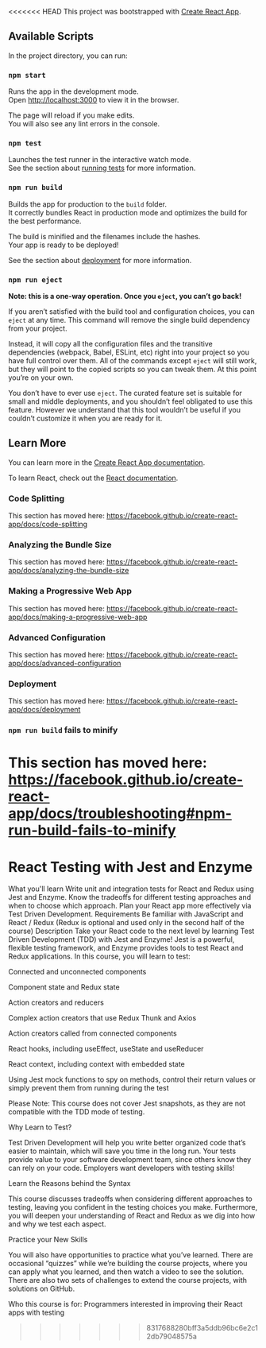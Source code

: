 <<<<<<< HEAD
This project was bootstrapped with [Create React App](https://github.com/facebook/create-react-app).

## Available Scripts

In the project directory, you can run:

### `npm start`

Runs the app in the development mode.<br />
Open [http://localhost:3000](http://localhost:3000) to view it in the browser.

The page will reload if you make edits.<br />
You will also see any lint errors in the console.

### `npm test`

Launches the test runner in the interactive watch mode.<br />
See the section about [running tests](https://facebook.github.io/create-react-app/docs/running-tests) for more information.

### `npm run build`

Builds the app for production to the `build` folder.<br />
It correctly bundles React in production mode and optimizes the build for the best performance.

The build is minified and the filenames include the hashes.<br />
Your app is ready to be deployed!

See the section about [deployment](https://facebook.github.io/create-react-app/docs/deployment) for more information.

### `npm run eject`

**Note: this is a one-way operation. Once you `eject`, you can’t go back!**

If you aren’t satisfied with the build tool and configuration choices, you can `eject` at any time. This command will remove the single build dependency from your project.

Instead, it will copy all the configuration files and the transitive dependencies (webpack, Babel, ESLint, etc) right into your project so you have full control over them. All of the commands except `eject` will still work, but they will point to the copied scripts so you can tweak them. At this point you’re on your own.

You don’t have to ever use `eject`. The curated feature set is suitable for small and middle deployments, and you shouldn’t feel obligated to use this feature. However we understand that this tool wouldn’t be useful if you couldn’t customize it when you are ready for it.

## Learn More

You can learn more in the [Create React App documentation](https://facebook.github.io/create-react-app/docs/getting-started).

To learn React, check out the [React documentation](https://reactjs.org/).

### Code Splitting

This section has moved here: https://facebook.github.io/create-react-app/docs/code-splitting

### Analyzing the Bundle Size

This section has moved here: https://facebook.github.io/create-react-app/docs/analyzing-the-bundle-size

### Making a Progressive Web App

This section has moved here: https://facebook.github.io/create-react-app/docs/making-a-progressive-web-app

### Advanced Configuration

This section has moved here: https://facebook.github.io/create-react-app/docs/advanced-configuration

### Deployment

This section has moved here: https://facebook.github.io/create-react-app/docs/deployment

### `npm run build` fails to minify

This section has moved here: https://facebook.github.io/create-react-app/docs/troubleshooting#npm-run-build-fails-to-minify
=======
<h1>React Testing with Jest and Enzyme</h1>

What you'll learn
Write unit and integration tests for React and Redux using Jest and Enzyme.
Know the tradeoffs for different testing approaches and when to choose which approach.
Plan your React app more effectively via Test Driven Development.
Requirements
Be familiar with JavaScript and React / Redux (Redux is optional and used only in the second half of the course)
Description
Take your React code to the next level by learning Test Driven Development (TDD) with Jest and Enzyme! Jest is a powerful, flexible testing framework, and Enzyme provides tools to test React and Redux applications. In this course, you will learn to test:

Connected and unconnected components

Component state and Redux state

Action creators and reducers

Complex action creators that use Redux Thunk and Axios

Action creators called from connected components

React hooks, including useEffect, useState and useReducer

React context, including context with embedded state

Using Jest mock functions to spy on methods, control their return values or simply prevent them from running during the test

Please Note: This course does not cover Jest snapshots, as they are not compatible with the TDD mode of testing.

Why Learn to Test?

Test Driven Development will help you write better organized code that’s easier to maintain, which will save you time in the long run. Your tests provide value to your software development team, since others know they can rely on your code. Employers want developers with testing skills!

Learn the Reasons behind the Syntax

This course discusses tradeoffs when considering different approaches to testing, leaving you confident in the testing choices you make. Furthermore, you will deepen your understanding of React and Redux as we dig into how and why we test each aspect.

Practice your New Skills

You will also have opportunities to practice what you’ve learned. There are occasional “quizzes” while we’re building the course projects, where you can apply what you learned, and then watch a video to see the solution. There are also two sets of challenges to extend the course projects, with solutions on GitHub. 

Who this course is for:
Programmers interested in improving their React apps with testing
>>>>>>> 8317688280bff3a5ddb96bc6e2c12db79048575a
